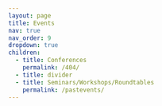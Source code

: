 ```yaml
---
layout: page
title: Events
nav: true
nav_order: 9
dropdown: true
children:
  - title: Conferences
    permalink: /404/
  - title: divider
  - title: Seminars/Workshops/Roundtables
    permalink: /pastevents/
---
```

